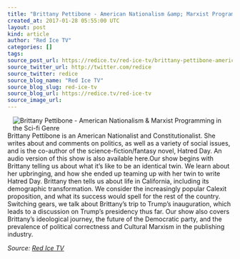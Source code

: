 ```yaml
---
title: "Brittany Pettibone - American Nationalism &amp; Marxist Programming in the Sci-fi Genre"
created_at: 2017-01-28 05:55:00 UTC
layout: post
kind: article
author: "Red Ice TV"
categories: []
tags: 
source_post_url: https://redice.tv/red-ice-tv/brittany-pettibone-american-nationalism-and-marxist-programming-in-the-sci-fi-genre
source_twitter_url: http://twitter.com/redice
source_twitter: redice
source_blog_name: "Red Ice TV"
source_blog_slug: red-ice-tv
source_blog_url: https://redice.tv/red-ice-tv
source_image_url: 
---
```

<img align="left" hspace="12" alt="Brittany Pettibone - American Nationalism &amp; Marxist Programming in the Sci-fi Genre" src="https://rdice.net/a/c/t/17/R314-170127-brittanypettibone.9cd7b47f.jpg"> Brittany Pettibone is an American Nationalist and Constitutionalist. She writes about and comments on politics, as well as a variety of social issues, and is the co-author of the science-fiction/fantasy novel, Hatred Day.
An audio version of this show is also available here.Our show begins with Brittany telling us about what it&rsquo;s like to be an identical twin. We learn about her upbringing, and how she ended up teaming up with her twin to write Hatred Day. Brittany then tells us about life in California, including its demographic transformation. We consider the increasingly popular Calexit proposition, and what its success would spell for the rest of the country. Switching gears, we talk about Brittany&rsquo;s trip to Trump&rsquo;s inauguration, which leads to a discussion on Trump&rsquo;s presidency thus far. Our show also covers Brittany&rsquo;s ideological journey, the future of the Democratic party, and the prevalence of political correctness and Cultural Marxism in the publishing industry.<div class="">
    <i>Source: <a href="https://redice.tv/red-ice-tv">Red Ice TV</a></i>
</div>
